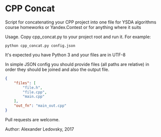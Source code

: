 # CPP Concat

Script for concatenating your CPP project into one file for YSDA algorithms
course homeworks or Yandex.Contest or for anything where it suits

Usage. Copy cpp_concat.py to your project root and run it. For example:

    python cpp_concat.py config.json

It's expected you have Python 3 and your files are in UTF-8

In simple JSON config you should provide files (all paths are relative) in order they should be joined and also the output file.

```json
{
    "files": [
        "file.h",
        "file.cpp",
        "main.cpp"
    ],
    "out_fn": "main_out.cpp"
}
```

Pull requests are welcome.

Author: Alexander Ledovsky, 2017
